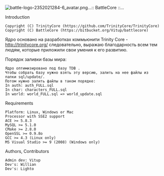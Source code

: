 ![battle-logo-2352021284-6_avatar.png](https://bitbucket.org/repo/8nLMMg/images/3289218395-battle-logo-2352021284-6_avatar.png)...:: BattleCore ::...



Introduction


    Copyright (C) TrinityCore (https://github.com/TrinityCore/TrinityCore)
    Copyright (C) BattleCore (https://bitbucket.org/Vitup/battlecore)

Ядро основано на разработках коммьюнити Trinity Core - http://trinitycore.org/ следовательно, выражаю благодарность всем тем людям, которые приложили свои умения к его развитию.

Порядок заливки базы мира:

    Ядро оптимизировано под базу TDB .
    Чтобы собрать базу нужно взять эту версию, залить на нее файлы из папки sql/update/.
    Потом нужно залить файлы в таком порядке:
    In auth: auth_FULL.sql
    In char: characters_FULL.sql
    In world: world_FULL.sql => world_update.sql



Requirements

    Platform: Linux, Windows or Mac
    Processor with SSE2 support
    ACE >= 5.8.3
    MySQL >= 5.1.0
    CMake >= 2.8.0
    OpenSSL >= 0.9.8o
    GCC >= 4.3 (Linux only)
    MS Visual Studio >= 9 (2008) (Windows only)


Authors, Contributors

    Admin dev: Vitup
    Dev's: Willian
    Dev's: Lighto

